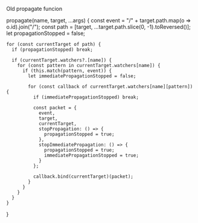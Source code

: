 Old propagate funcion

  propagate(name, target, ...args) {
    const event = "/" + target.path.map(o => o.id).join("/");
    const path = [target, ...target.path.slice(0, -1).toReversed()];
    let propagationStopped = false;

    for (const currentTarget of path) {
      if (propagationStopped) break;

      if (currentTarget.watchers?.[name]) {
        for (const pattern in currentTarget.watchers[name]) {
          if (this.match(pattern, event)) {
            let immediatePropagationStopped = false;

            for (const callback of currentTarget.watchers[name][pattern]) {
              if (immediatePropagationStopped) break;

              const packet = {
                event,
                target,
                currentTarget,
                stopPropagation: () => {
                  propagationStopped = true;
                },
                stopImmediatePropagation: () => {
                  propagationStopped = true;
                  immediatePropagationStopped = true;
                }
              };

              callback.bind(currentTarget)(packet);
            }
          }
        }
      }
    }
  }
